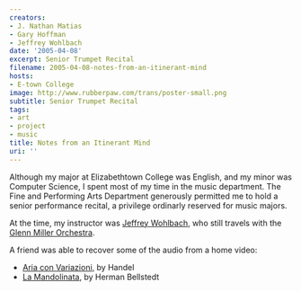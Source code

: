 ```yaml
---
creators:
- J. Nathan Matias
- Gary Hoffman
- Jeffrey Wohlbach
date: '2005-04-08'
excerpt: Senior Trumpet Recital
filename: 2005-04-08-notes-from-an-itinerant-mind
hosts:
- E-town College
image: http://www.rubberpaw.com/trans/poster-small.png
subtitle: Senior Trumpet Recital
tags:
- art
- project
- music
title: Notes from an Itinerant Mind
uri: ''
---
```


<p>Although my major at Elizabethtown College was English, and my minor was Computer Science, I spent most of my time in the music department. The Fine and Performing Arts Department generously permitted me to hold a senior performance recital, a privilege ordinarly reserved for music majors.</p>
<p>At the time, my instructor was <a href="http://www.jeffreywohlbach.com/">Jeffrey Wohlbach</a>, who still travels with the <a href="http://www.glennmillerorchestra.com/">Glenn Miller Orchestra</a>.</p>
<p>A friend was able to recover some of the audio from a home video:</p>
<ul><li> <a href="http://natematias.com/audio/recital2005/Aria-con-Variazioni.mp3">Aria con Variazioni,</a> by Handel</li>

<li> <a href="http://natematias.com/audio/recital2005/La-Mandolinata.mp3">La Mandolinata</a>, by Herman Bellstedt </li>
